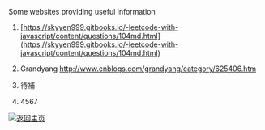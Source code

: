 Some websites providing useful information





1. [https://skyyen999.gitbooks.io/-leetcode-with-javascript/content/questions/104md.html](https://skyyen999.gitbooks.io/-leetcode-with-javascript/content/questions/104md.html)

2. Grandyang http://www.cnblogs.com/grandyang/category/625406.htm
3. 待補
4. 4567



[![](http://www.cnblogs.com/Skins/custom/images/logo.gif "返回主页")](http://www.cnblogs.com/grandyang/)



